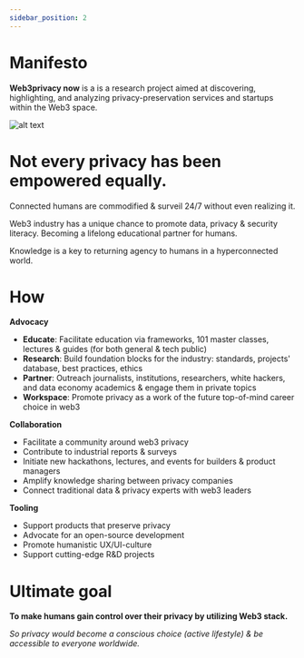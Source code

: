 ```yaml
---
sidebar_position: 2
---
```


# Manifesto

**Web3privacy now** is a is a research project aimed at discovering, highlighting, and analyzing privacy-preservation services and startups within the Web3 space.

![alt text](https://github.com/Msiusko/web3privacy/blob/main/Pagency/img/Web3privacy%20now%20manifesto.png?raw=true)

# Not every privacy has been empowered equally.

Connected humans are commodified & surveil 24/7 without even realizing it. 

Web3 industry has a unique chance to promote data, privacy & security literacy. Becoming a lifelong educational partner for humans.

Knowledge is a key to returning agency to humans in a hyperconnected world.  
 
# How

**Advocacy**
- **Educate**: Facilitate education via frameworks, 101 master classes, lectures & guides (for both general & tech public)
- **Research**: Build foundation blocks for the industry: standards, projects' database, best practices, ethics
- **Partner**: Outreach journalists, institutions, researchers, white hackers, and data economy academics & engage them in private topics
- **Workspace**: Promote privacy as a work of the future top-of-mind career choice in web3

**Collaboration**
- Facilitate a community around web3 privacy
- Contribute to industrial reports & surveys
- Initiate new hackathons, lectures, and events for builders & product managers
- Amplify knowledge sharing between privacy companies
- Connect traditional data & privacy experts with web3 leaders

**Tooling**
- Support products that preserve privacy
- Advocate for an open-source development
- Promote humanistic UX/UI-culture
- Support cutting-edge R&D projects

# **Ultimate goal**

**To make humans gain control over their privacy by utilizing Web3 stack.**

_So privacy would become a conscious choice (active lifestyle) & be accessible to everyone worldwide._